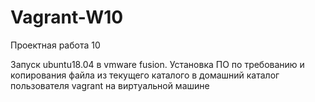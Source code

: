 # Vagrant-W10
Проектная работа 10

Запуск ubuntu18.04 в vmware fusion. Установка ПО по требованию и копирования файла из текущего каталого в домашний каталог пользователя vagrant на виртуальной машине

